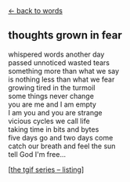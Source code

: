 <script>document.title="𝗯𝟮𝟮 | thoughts grown in fear"</script>
<div class="goback">
<a href="/words/">&larr; back to words</a>
</div>
<h2>
thoughts grown in fear
</h2>
<p>whispered words another day<br>
passed unnoticed wasted tears<br>
something more than what we say<br>
is nothing less than what we fear<br>
growing tired in the turmoil<br>
some things never change<br>
you are me and I am empty<br>
I am you and you are strange<br>
vicious cycles we call life<br>
taking time in bits and bytes<br>
five days go and two days come<br>
catch our breath and feel the sun<br>
tell God I'm free... </p>
<p>[<a href="/words/tgif">the tgif series &#0150; listing</a>]</p>
	
